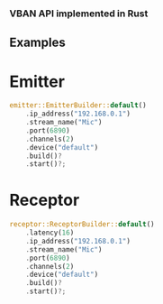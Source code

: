 ### VBAN API implemented in Rust

## Examples

# Emitter
```rust
emitter::EmitterBuilder::default()
    .ip_address("192.168.0.1")
    .stream_name("Mic")
    .port(6890)
    .channels(2)
    .device("default")
    .build()?
    .start()?;
```

# Receptor
```rust
receptor::ReceptorBuilder::default()
    .latency(16)
    .ip_address("192.168.0.1")
    .stream_name("Mic")
    .port(6890)
    .channels(2)
    .device("default")
    .build()?
    .start()?;
```
